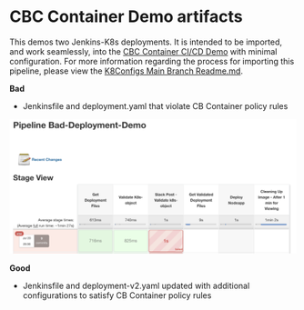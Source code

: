 # CBC Container Demo artifacts

This demos two Jenkins-K8s deployments. It is intended to be imported, and work seamlessly, into the [CBC Container CI/CD Demo](https://github.com/ncomeau/CBC_Container_CICD_Demo) with minimal configuration. For more information regarding the process for importing this pipeline, please view the [K8Configs Main Branch Readme.md](https://github.com/JaBarosin/K8sConfigs/tree/main).


**Bad**
  - Jenkinsfile and deployment.yaml that violate CB Container policy rules

  ![](img/bad-deployment.png)

**Good**
  - Jenkinsfile and deployment-v2.yaml updated with additional configurations to satisfy CB Container policy rules
